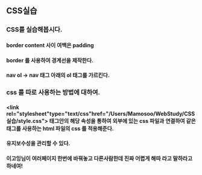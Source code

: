 ## CSS실습

### CSS를 실습해봅시다.

#### border content 사이 여백은 padding
#### border 를 사용하여 경계선을 제작한다.
#### nav ol -> nav 태그 아래의 ol 태그를 가르킨다.

### css 를 따로 사용하는 방법에 대하여.

#### <link rel="stylesheet"type="text/css"href="/Users/Mamosoo/WebStudy/CSS 실습/style.css"> 태그안의 해당 속성을 통하여 외부에 있는 css 파일과 연결하여 같은 태그를 사용하는 html 파일의 css 를 적용해준다.
#### 유지보수성을 관리할 수 있다.
#### 이고잉님이 여러페이지 한번에 바꿔놓고 다른사람한데 진짜 어렵게 해따 라고 말하라고 하네여!